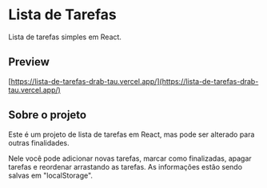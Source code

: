 # Lista de Tarefas

Lista de tarefas simples em React.

## Preview

[https://lista-de-tarefas-drab-tau.vercel.app/](https://lista-de-tarefas-drab-tau.vercel.app/)

## Sobre o projeto

Este é um projeto de lista de tarefas em React, mas pode ser alterado para outras finalidades.

Nele você pode adicionar novas tarefas, marcar como finalizadas, apagar tarefas e reordenar arrastando as tarefas.
As informações estão sendo salvas em "localStorage".
